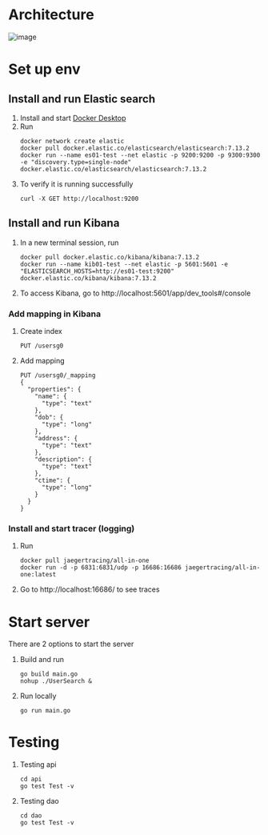 # Architecture
![image](https://user-images.githubusercontent.com/65015150/124505532-4db2e980-ddfc-11eb-8263-77ddd775ca69.png)

# Set up env
## Install and run Elastic search 
1. Install and start [Docker Desktop](https://www.docker.com/products/docker-desktop)
2. Run 
    ```
    docker network create elastic
    docker pull docker.elastic.co/elasticsearch/elasticsearch:7.13.2
    docker run --name es01-test --net elastic -p 9200:9200 -p 9300:9300 -e "discovery.type=single-node" docker.elastic.co/elasticsearch/elasticsearch:7.13.2
    ```
3. To verify it is running successfully
    ```
    curl -X GET http://localhost:9200
    ```
## Install and run Kibana
1. In a new terminal session, run
    ```
    docker pull docker.elastic.co/kibana/kibana:7.13.2
    docker run --name kib01-test --net elastic -p 5601:5601 -e "ELASTICSEARCH_HOSTS=http://es01-test:9200" docker.elastic.co/kibana/kibana:7.13.2
    ```
2. To access Kibana, go to http://localhost:5601/app/dev_tools#/console

### Add mapping in Kibana
1. Create index
    ```
    PUT /usersg0
    ```
2. Add mapping
    ```
    PUT /usersg0/_mapping
    {
      "properties": {
        "name": {
          "type": "text"
        },
        "dob": {
          "type": "long"
        },
        "address": {
          "type": "text"
        },
        "description": {
          "type": "text"
        },
        "ctime": {
          "type": "long"
        }
      }
    }
    ```

### Install and start tracer (logging)
1. Run
    ```
    docker pull jaegertracing/all-in-one
    docker run -d -p 6831:6831/udp -p 16686:16686 jaegertracing/all-in-one:latest
    ```
2. Go to http://localhost:16686/ to see traces

# Start server
There are 2 options to start the server
1. Build and run
    ```
    go build main.go
    nohup ./UserSearch &
    ```
2. Run locally
    ```
   go run main.go
   ```
# Testing
1. Testing api
    ```
    cd api
    go test Test -v
    ```
2. Testing dao
    ```
    cd dao
    go test Test -v
    ```
